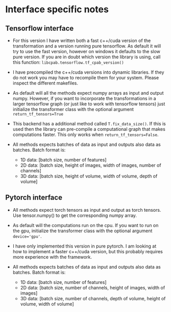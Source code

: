 # Interface specific notes

## Tensorflow interface
* For this version I have written both a fast c++/cuda version of the transformation
  and a version running pure tensorflow. As default it will try to use the fast
  version, however on windows it defaults to the slow pure version. If you are in
  doubt which version the library is using, call this function: 
  `libcpab.tensorflow.tf_cpab_version()`
  
* I have precompiled the c++/cuda versions into dynamic libraries. If they do not
  work you may have to recompile them for your system. Please inspect the different 
  makefiles.

* As default will all the methods expect numpy arrays as input and output numpy.
  However, if you want to incorporate the transformations in a larger tensorflow
  graph (or just like to work with tensorflow tensors) just initialize the 
  transformer class with the optional argument `return_tf_tensors=True`

* This backend has a additional method called `T.fix_data_size()`. If this is used
  then the library can pre-compile a computational graph that makes computations
  faster. This only works when `return_tf_tensors=False`.

* All methods expects batches of data as input and outputs also data as batches.
  Batch format is:
  * 1D data: [batch size, number of features]
  * 2D data: [batch size, height of images, width of images, number of channels]
  * 3D data: [batch size, height of volume, width of volume, depth of volume]
  
## Pytorch interface
* All methods expect torch tensors as input and output as torch tensors. Use
  tensor.numpy() to get the corresponding numpy array.

* As default will the computations run on the cpu. If you want to run on the
  gpu, initialize the transformer class with the optional argument
  `device='gpu'`.
  
* I have only implemented this version in pure pytorch. I am looking at how to
  implement a faster c++/cuda version, but this probably requires more experience
  with the framework.
  
* All methods expects batches of data as input and outputs also data as batches.
  Batch format is:
  * 1D data: [batch size, number of features]
  * 2D data: [batch size, number of channels, height of images, width of images]
  * 3D data: [batch size, number of channels, depth of volume, height of volume, width of volume]

